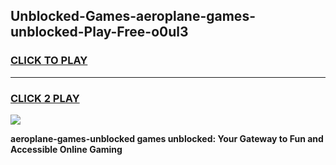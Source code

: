 
## Unblocked-Games-aeroplane-games-unblocked-Play-Free-o0ul3
<h3>
<a href="https://premium76.site?title=aeroplane-games-unblocked&ref=10A">CLICK TO PLAY</a></h3>
<hr>

<h3>
<a href="https://premium76.site?title=aeroplane-games-unblocked&ref=10A">CLICK 2 PLAY</a>
  
</h3>

<a href="https://premium76.site?title=aeroplane-games-unblocked&ref=10A"><img src="https://clearcache.store/games.png"></a>


**aeroplane-games-unblocked games unblocked: Your Gateway to Fun and Accessible Online Gaming**
